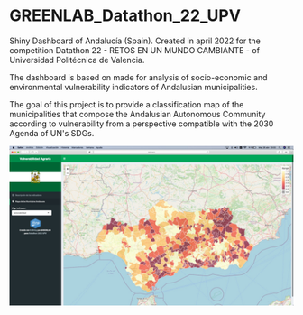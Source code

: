 # GREENLAB_Datathon_22_UPV

Shiny Dashboard of Andalucía (Spain). Created in april 2022 for the competition Datathon 22 - RETOS EN UN MUNDO CAMBIANTE - of Universidad Politécnica de Valencia.

The dashboard is based on  made for analysis of socio-economic and environmental vulnerability indicators of Andalusian municipalities.

The goal of this project is to provide a classification map of the municipalities that compose the Andalusian Autonomous Community according to vulnerability from a perspective compatible with the 2030 Agenda of UN's SDGs.

![An image of the dashboard](https://github.com/TigerLeap39/GREENLAB_Datathon_22_UPV/blob/main/MAP.jpeg)

